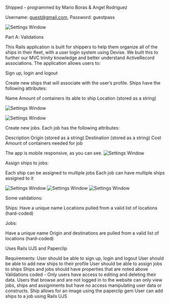 Shipped - programmed by Mario Boras & Angel Rodriguez

Username: guest@gmail.com, 
Password: guestpass

![Settings Window](https://res.cloudinary.com/angelrodriguez/image/upload/v1540985057/star-shipped.png)

Part A: Validations

This Rails application is built for shippers to help them organize all of the ships in their fleet, with a user login system using Devise. We built this to further our MVC trinity knowledge and better understand ActiveRecord associations. The application allows users to:

Sign up, login and logout

Create new ships that will associate with the user’s profile. Ships have the following attributes:

Name
Amount of containers its able to ship
Location (stored as a string)

![Settings Window](https://res.cloudinary.com/angelrodriguez/image/upload/v1544242169/Screen_Shot_2018-12-07_at_10.59.28_PM.png)

![Settings Window](https://res.cloudinary.com/angelrodriguez/image/upload/v1544242170/Screen_Shot_2018-12-07_at_10.58.54_PM.png)

Create new jobs. Each job has the following attributes:

Description
Origin (stored as a string)
Destination (stored as a string)
Cost
Amount of containers needed for job

The app is mobile responsive, as you can see.
![Settings Window](https://res.cloudinary.com/angelrodriguez/image/upload/v1544242169/Screen_Shot_2018-12-07_at_11.07.09_PM.png)

Assign ships to jobs:

Each ship can be assigned to multiple jobs
Each job can have multiple ships assigned to it

![Settings Window](https://res.cloudinary.com/angelrodriguez/image/upload/v1544242145/ships_dock.jpg)
![Settings Window](https://res.cloudinary.com/angelrodriguez/image/upload/v1544242145/new-ships.jpg)
![Settings Window](https://res.cloudinary.com/angelrodriguez/image/upload/v1544242145/outrider.jpg)

Some validations:

Ships:
Have a unique name
Locations pulled from a valid list of locations (hard-coded)

Jobs:

Have a unique name
Origin and destinations are pulled from a valid list of locations (hard-coded)

Uses Rails UJS and Paperclip

Requirements:
User should be able to sign up, login and logout
User should be able to add new ships to their profile
User should be able to assign jobs to ships
Ships and jobs should have properties that are noted above
Validations coded - Only users have access to editing and deleting their data. Users that browse and are not logged in to the website can only view jobs, ships and assignments but have no access manipulating user data or constructs.
Ship allows for an image using the paperclip gem
User can add ships to a job using Rails UJS
